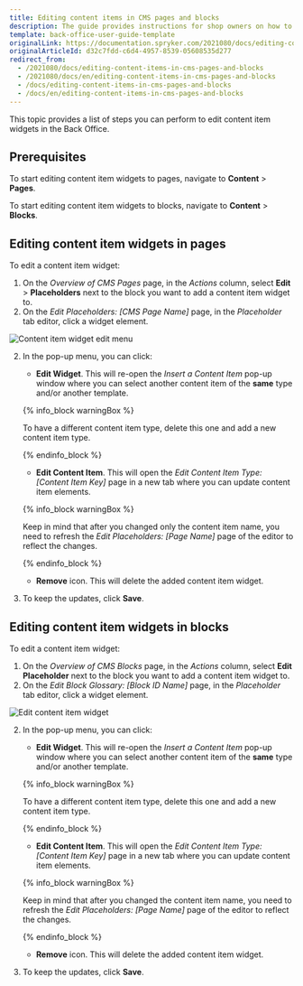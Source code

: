 ```yaml
---
title: Editing content items in CMS pages and blocks
description: The guide provides instructions for shop owners on how to update content item widgets in pages and blocks from the Back Office.
template: back-office-user-guide-template
originalLink: https://documentation.spryker.com/2021080/docs/editing-content-items-in-cms-pages-and-blocks
originalArticleId: d32c7fdd-c6d4-4957-8539-05608535d277
redirect_from:
  - /2021080/docs/editing-content-items-in-cms-pages-and-blocks
  - /2021080/docs/en/editing-content-items-in-cms-pages-and-blocks
  - /docs/editing-content-items-in-cms-pages-and-blocks
  - /docs/en/editing-content-items-in-cms-pages-and-blocks
---
```


This topic provides a list of steps you can perform to edit content item widgets in the Back Office.

## Prerequisites

To start editing content item widgets to pages, navigate to **Content** > **Pages**.

To start editing content item widgets to blocks, navigate to **Content** > **Blocks**.

## Editing content item widgets in pages

To edit a content item widget:

1. On the *Overview of CMS Pages* page, in the *Actions* column, select **Edit** > **Placeholders** next to the block you want to add a content item widget to.
2. On the *Edit Placeholders: [CMS Page Name]* page, in the *Placeholder* tab editor, click a widget element.

![Content item widget edit menu](https://spryker.s3.eu-central-1.amazonaws.com/docs/User+Guides/Back+Office+User+Guides/Content+Management+System/Content+Item+Widgets/Editing+Content+Item+Widgets/content-item-widget-menu.png)

2. In the pop-up menu, you can click:
    * **Edit Widget**. This will re-open the *Insert a Content Item* pop-up window where you can select another content item of the **same** type and/or another template.

    {% info_block warningBox %}

    To have a different content item type, delete this one and add a new content item type.

    {% endinfo_block %}

    * **Edit Content Item**. This will open the *Edit Content Item Type: [Content Item Key]* page in a new tab where you can update content item elements.

    {% info_block warningBox %}

    Keep in mind that after you changed only the content item name, you need to refresh the *Edit Placeholders: [Page Name]* page of the editor to reflect the changes.

    {% endinfo_block %}

    * **Remove** icon. This will delete the added content item widget.
3.  To keep the updates, click **Save**.

## Editing content item widgets in blocks

To edit a content item widget:
1. On the *Overview of CMS Blocks* page, in the *Actions* column, select **Edit Placeholder** next to the block you want to add a content item widget to.
2. On the *Edit Block Glossary: [Block ID Name]* page, in the *Placeholder* tab editor, click a widget element.

![Edit content item widget](https://spryker.s3.eu-central-1.amazonaws.com/docs/User+Guides/Back+Office+User+Guides/Content+Management+System/Content+Item+Widgets/Editing+Content+Item+Widgets/content-item-widget-menu-block.png)

2. In the pop-up menu, you can click:
    * **Edit Widget**. This will re-open the *Insert a Content Item* pop-up window where you can select another content item of the **same** type and/or another template.

    {% info_block warningBox %}

    To have a different content item type, delete this one and add a new content item type.

    {% endinfo_block %}

    * **Edit Content Item**. This will open the *Edit Content Item Type: [Content Item Key]* page in a new tab where you can update content item elements.

    {% info_block warningBox %}

    Keep in mind that after you changed the content item name, you need to refresh the *Edit Placeholders: [Page Name]* page of the editor to reflect the changes.

    {% endinfo_block %}

    * **Remove** icon. This will delete the added content item widget.
3.  To keep the updates, click **Save**.
